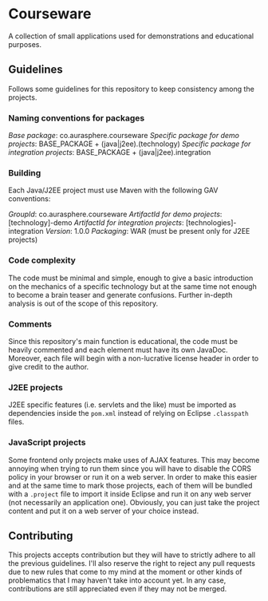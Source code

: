 # Courseware
A collection of small applications used for demonstrations and educational purposes.

## Guidelines

Follows some guidelines for this repository to keep consistency among the projects.

### Naming conventions for packages

*Base package*: co.aurasphere.courseware
*Specific package for demo projects*: BASE_PACKAGE + (java|j2ee).(technology)
*Specific package for integration projects*: BASE_PACKAGE + (java|j2ee).integration

### Building

Each Java/J2EE project must use Maven with the following GAV conventions:

*GroupId*: co.aurasphere.courseware
*ArtifactId for demo projects*: [technology]-demo
*ArtifactId for integration projects*: [technologies]-integration
*Version*: 1.0.0
*Packaging*: WAR (must be present only for J2EE projects)

### Code complexity

The code must be minimal and simple, enough to give a basic introduction on the mechanics of a specific technology but at the same time not enough to become a brain teaser and generate confusions. Further in-depth analysis is out of the scope of this repository.

### Comments

Since this repository's main function is educational, the code must be heavily commented and each element must have its own JavaDoc. Moreover, each file will begin with a non-lucrative license header in order to give credit to the author.

### J2EE projects

J2EE specific features (i.e. servlets and the like) must be imported as dependencies inside the <code>pom.xml</code> instead of relying on Eclipse <code>.classpath</code> files.

### JavaScript projects

Some frontend only projects make uses of AJAX features. This may become annoying when trying to run them since you will have to disable the CORS policy in your browser or run it on a web server. In order to make this easier and at the same time to mark those projects, each of them will be bundled with a <code>.project</code> file to import it inside Eclipse and run it on any web server (not necessarily an application one). Obviously, you can just take the project content and put it on a web server of your choice instead.

## Contributing

This projects accepts contribution but they will have to strictly adhere to all the previous guidelines. I'll also reserve the right to reject any pull requests due to new rules that come to my mind at the moment or other kinds of problematics that I may haven't take into account yet. In any case, contributions are still appreciated even if they may not be merged.
